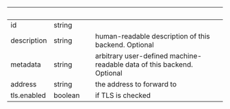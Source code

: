 
|&nbsp;|&nbsp;|&nbsp;|&nbsp;|
|---|---|---|---|
| id | string | |  |
| description | string | | human-readable description of this backend. Optional |
| metadata | string | | arbitrary user-defined machine-readable data of this backend. Optional |
| address | string | | the address to forward to |
| tls.enabled | boolean | | if TLS is checked |